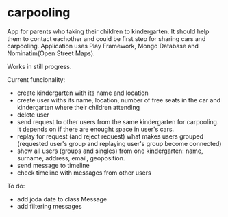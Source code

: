 # carpooling
App for parents who taking their children to kindergarten. It should help them to contact eachother and could be first step for sharing cars and carpooling.
Application uses Play Framework, Mongo Database and Nominatim(Open Street Maps).


Works in still progress.

Current funcionality:
- create kindergarten with its name and location
- create user withs its name, location, number of free seats in the car and kindergarten where their children attending
- delete user
- send request to other users from the same kindergarten for carpooling. It depends on if there are enought space in user's cars.
- replay for request (and reject request) what makes users grouped (requested user's group and replaying user's group become connected)
- show all users (groups and singles) from one kindergarten: name, surname, address, email, geoposition.
- send message to timeline
- check timeline with messages from other users

To do:
- add joda date to class Message
- add filtering messages
